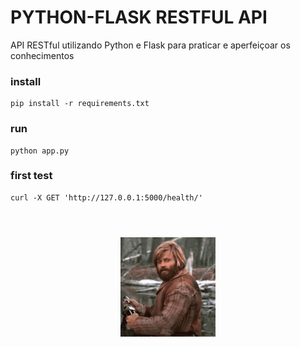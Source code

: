 # PYTHON-FLASK RESTFUL API

API RESTful utilizando Python e Flask para praticar e aperfeiçoar os conhecimentos

### install
```
pip install -r requirements.txt
```

### run
```
python app.py
```

### first test
```
curl -X GET 'http://127.0.0.1:5000/health/'
```

#

<br>

<div align="center">
  <a  href="https://github.com/jeffersontavaresdm">
    <img width="30%" src="https://github.com/jeffersontavaresdm/jeffersontavaresdm/blob/main/images/rs.gif" width="25"/>
  </a>
</div>

